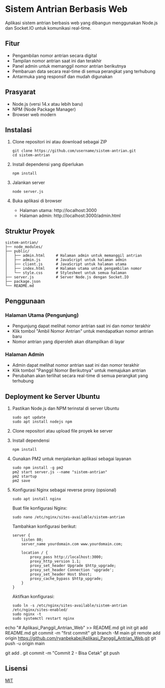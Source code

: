# Sistem Antrian Berbasis Web

Aplikasi sistem antrian berbasis web yang dibangun menggunakan Node.js dan Socket.IO untuk komunikasi real-time.

## Fitur

- Pengambilan nomor antrian secara digital
- Tampilan nomor antrian saat ini dan terakhir
- Panel admin untuk memanggil nomor antrian berikutnya
- Pembaruan data secara real-time di semua perangkat yang terhubung
- Antarmuka yang responsif dan mudah digunakan

## Prasyarat

- Node.js (versi 14.x atau lebih baru)
- NPM (Node Package Manager)
- Browser web modern

## Instalasi

1. Clone repositori ini atau download sebagai ZIP
   ```
   git clone https://github.com/username/sistem-antrian.git
   cd sistem-antrian
   ```

2. Install dependensi yang diperlukan
   ```
   npm install
   ```

3. Jalankan server
   ```
   node server.js
   ```

4. Buka aplikasi di browser
   - Halaman utama: http://localhost:3000
   - Halaman admin: http://localhost:3000/admin.html

## Struktur Proyek

```
sistem-antrian/
├── node_modules/
├── public/
│   ├── admin.html     # Halaman admin untuk memanggil antrian
│   ├── admin.js       # JavaScript untuk halaman admin
│   ├── client.js      # JavaScript untuk halaman utama
│   ├── index.html     # Halaman utama untuk pengambilan nomor
│   └── style.css      # Stylesheet untuk semua halaman
├── server.js          # Server Node.js dengan Socket.IO
├── package.json
└── README.md
```

## Penggunaan

### Halaman Utama (Pengunjung)
- Pengunjung dapat melihat nomor antrian saat ini dan nomor terakhir
- Klik tombol "Ambil Nomor Antrian" untuk mendapatkan nomor antrian baru
- Nomor antrian yang diperoleh akan ditampilkan di layar

### Halaman Admin
- Admin dapat melihat nomor antrian saat ini dan nomor terakhir
- Klik tombol "Panggil Nomor Berikutnya" untuk memajukan antrian
- Perubahan akan terlihat secara real-time di semua perangkat yang terhubung

## Deployment ke Server Ubuntu

1. Pastikan Node.js dan NPM terinstal di server Ubuntu
   ```
   sudo apt update
   sudo apt install nodejs npm
   ```

2. Clone repositori atau upload file proyek ke server

3. Install dependensi
   ```
   npm install
   ```

4. Gunakan PM2 untuk menjalankan aplikasi sebagai layanan
   ```
   sudo npm install -g pm2
   pm2 start server.js --name "sistem-antrian"
   pm2 startup
   pm2 save
   ```

5. Konfigurasi Nginx sebagai reverse proxy (opsional)
   ```
   sudo apt install nginx
   ```

   Buat file konfigurasi Nginx:
   ```
   sudo nano /etc/nginx/sites-available/sistem-antrian
   ```

   Tambahkan konfigurasi berikut:
   ```
   server {
       listen 80;
       server_name yourdomain.com www.yourdomain.com;

       location / {
           proxy_pass http://localhost:3000;
           proxy_http_version 1.1;
           proxy_set_header Upgrade $http_upgrade;
           proxy_set_header Connection 'upgrade';
           proxy_set_header Host $host;
           proxy_cache_bypass $http_upgrade;
       }
   }
   ```

   Aktifkan konfigurasi:
   ```
   sudo ln -s /etc/nginx/sites-available/sistem-antrian /etc/nginx/sites-enabled/
   sudo nginx -t
   sudo systemctl restart nginx
   ```

echo "# Aplikasi_Panggil_Antrian_Web" >> README.md
git init
git add README.md
git commit -m "first commit"
git branch -M main
git remote add origin https://github.com/ryanbekabe/Aplikasi_Panggil_Antrian_Web.git
git push -u origin main

git add .
git commit -m "Commit 2 - Bisa Cetak"
git push 

## Lisensi

[MIT](LICENSE)